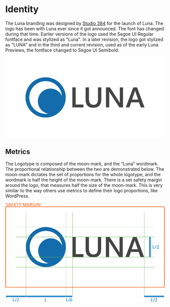 # Identity
The Luna branding was designed by [Studio 384](https://studio384.be) for the launch of Luna. The logo has been with Luna ever since it got announced. The font has changed during that time. Earlier versions of the logo used the Segoe UI Regular fontface and was stylized as "Luna". In a later revision, the logo got stylized as "LUNA" and in the third and current revision, used as of the early Luna Previews, the fontface changed to Segoe UI Semibold.

![Logo](/img/logo_small_transparent.png)

## Metrics
The Logotype is composed of the moon-mark, and the “Luna” wordmark. The proportional relationship between the two are demonstrated below. The moon-mark dictates the set of proportions for the whole logotype, and the wordmark is half the height of the moon-mark. There is a set safety margin around the logo, that measures half the size of the moon-mark. This is very similar to the way others use metrics to define their logo proportions, like WordPress.

![Logo formats](/img/logo_small_format.png)